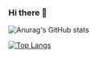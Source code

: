 ### Hi there 👋

![Anurag's GitHub stats](https://github-readme-stats.vercel.app/api?username=MissAllSunday&show_icons=true&theme=dark&count_private=true)

[![Top Langs](https://github-readme-stats.vercel.app/api/top-langs/?username=MissAllSunday)](https://github.com/anuraghazra/github-readme-stats&layout=compact)


